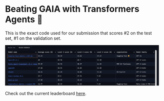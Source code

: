 # Beating GAIA with Transformers Agents 🚀

This is the exact code used for our submission that scores #2 on the test set, #1 on the validation set.

![GAIA leaderboard screenshot](figures/leaderboard.png)

Check out the current leaderboard [here](https://huggingface.co/spaces/gaia-benchmark/leaderboard).